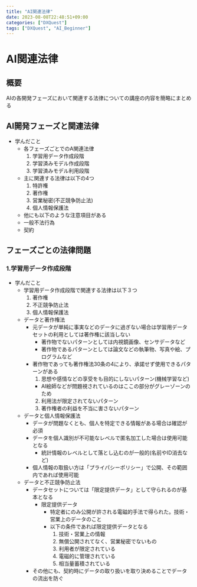 ```yaml
---
title: "AI関連法律"
date: 2023-08-08T22:48:51+09:00
categories: ["DXQuest"]
tags: ["DXQuest", "AI_Beginner"]
---
```

# AI関連法律

## 概要

AIの各開発フェーズにおいて関連する法律についての講座の内容を簡略にまとめる

## AI開発フェーズと関連法律

- 学んだこと
  - 各フェーズごとでのA関連法律
    1. 学習用データ作成段階
    2. 学習済みモデル作成段階
    3. 学習済みモデル利用段階
  - 主に関連する法律は以下の4つ
    1. 特許権
    2. 著作権
    3. 営業秘密(不正競争防止法)
    4. 個人情報保護法
   - 他にも以下のような注意項目がある
    - 一般不法行為
    - 契約

## フェーズごとの法律問題

### 1.学習用データ作成段階

- 学んだこと
  - 学習用データ作成段階で関連する法律は以下３つ
    1. 著作権
    2. 不正競争防止法
    3. 個人情報保護法
  - データと著作権法
    - 元データが単純に事実などのデータに過ぎない場合は学習用データセットの利用としては著作権に該当しない
      - 著作物でないパターンとしては内視鏡画像、センサデータなど
      - 著作物であるパターンとしては論文などの執筆物、写真や絵、プログラムなど
    - 著作物であっても著作権法30条の4により、承諾せず使用できるパターンがある
      1. 思想や感情などの享受をも目的にしないパターン(機械学習など)
        - AI絵師などが問題視されているのはここの部分がグレーゾーンのため
      2. 利用法が限定されてないパターン
      3. 著作権者の利益を不当に害さないパターン
  - データと個人情報保護法
    - データが問題なくとも、個人を特定できる情報がある場合は確認が必須
    - データを個人識別が不可能なレベルで匿名加工した場合は使用可能となる
      - 統計情報のレベルとして落とし込むのが一般的(名前やID消去など)
    - 個人情報の取扱い方は「プライパシーポリシー」で公開、その範囲内であれば使用可能
  - データと不正競争防止法
    - データセットについては「限定提供データ」として守られるのが基本となる
      - 限定提供データ
        - 特定者にのみ公開が許される電磁的手法で得られた。技術・営業上のデータのこと
        - 以下の条件であれば限定提供データとなる
          1. 技術・営業上の情報
          2. 無償公開されてなく、営業秘密でないもの
          3. 利用者が限定されている
          4. 電磁的に管理されている
          5. 相当量蓄積されている
    - その他にも、契約時にデータの取り扱いを取り決めることでデータの流出を防ぐ
